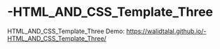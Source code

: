 # -HTML_AND_CSS_Template_Three
 HTML_AND_CSS_Template_Three
Demo: https://walidtalal.github.io/-HTML_AND_CSS_Template_Three/
